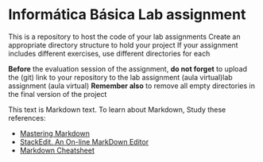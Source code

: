 # Informática Básica Lab assignment 

This is a repository to host the code of your lab assignments
Create an appropriate directory structure to hold your project
If your assignment includes different exercises, use different directories for each

**Before** the evaluation session of the assignment, **do not forget** to upload the (git) link to your repository to the lab assignment (aula virtual)lab assignment (aula virtual)
**Remember also** to remove all empty directories in the final version of the project

This text is Markdown text. To learn about Markdown, Study these references:
* [Mastering Markdown](https://guides.github.com/features/mastering-markdown/)
* [StackEdit. An On-line MarkDown Editor](https://stackedit.io/)
* [Markdown Cheatsheet](https://github.com/adam-p/markdown-here/wiki/Markdown-Cheatsheet)




